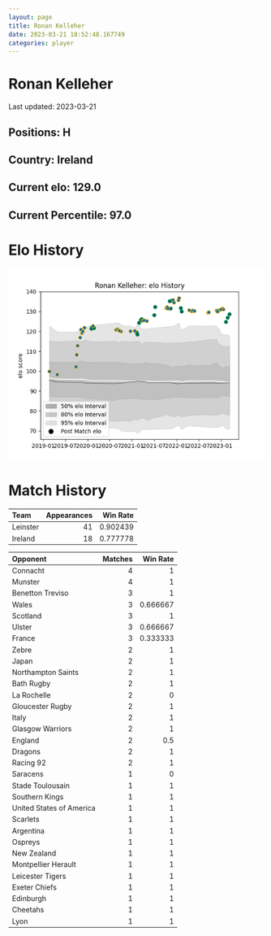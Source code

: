 ```yaml
---  
layout: page  
title: Ronan Kelleher  
date: 2023-03-21 18:52:48.167749  
categories: player  
---
```

# Ronan Kelleher


Last updated: 2023-03-21
## Positions: H

## Country: Ireland

## Current elo: 129.0

## Current Percentile: 97.0

# Elo History


![elo history](history_RonanKelleher.png)
# Match History


| Team     |   Appearances |   Win Rate |
|:---------|--------------:|-----------:|
| Leinster |            41 |   0.902439 |
| Ireland  |            18 |   0.777778 |

| Opponent                 |   Matches |   Win Rate |
|:-------------------------|----------:|-----------:|
| Connacht                 |         4 |   1        |
| Munster                  |         4 |   1        |
| Benetton Treviso         |         3 |   1        |
| Wales                    |         3 |   0.666667 |
| Scotland                 |         3 |   1        |
| Ulster                   |         3 |   0.666667 |
| France                   |         3 |   0.333333 |
| Zebre                    |         2 |   1        |
| Japan                    |         2 |   1        |
| Northampton Saints       |         2 |   1        |
| Bath Rugby               |         2 |   1        |
| La Rochelle              |         2 |   0        |
| Gloucester Rugby         |         2 |   1        |
| Italy                    |         2 |   1        |
| Glasgow Warriors         |         2 |   1        |
| England                  |         2 |   0.5      |
| Dragons                  |         2 |   1        |
| Racing 92                |         2 |   1        |
| Saracens                 |         1 |   0        |
| Stade Toulousain         |         1 |   1        |
| Southern Kings           |         1 |   1        |
| United States of America |         1 |   1        |
| Scarlets                 |         1 |   1        |
| Argentina                |         1 |   1        |
| Ospreys                  |         1 |   1        |
| New Zealand              |         1 |   1        |
| Montpellier Herault      |         1 |   1        |
| Leicester Tigers         |         1 |   1        |
| Exeter Chiefs            |         1 |   1        |
| Edinburgh                |         1 |   1        |
| Cheetahs                 |         1 |   1        |
| Lyon                     |         1 |   1        |